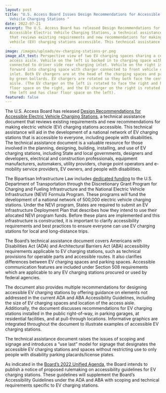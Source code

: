```yaml
---
layout: post
title: "U.S. Access Board Issues Design Recommendations for Accessible Electric
  Vehicle Charging Stations "
date: 2022-07-21
excerpt: The U.S. Access Board has released Design Recommendations for
  Accessible Electric Vehicle Charging Stations, a technical assistance document
  that reviews existing requirements and new recommendations for making electric
  vehicle (EV) charging stations accessible. This technical assistance will . .
  .
image: /images/uploads/ev-charging-stations-pr.png
image_alt_text: Perspective view of two EV charging spaces sharing a center
  access aisle. Vehicle on the left is backed in to charging space with charger
  connected to driver side rear charging inlet. Vehicle on the right is pulled
  forward into charging space with charger connected to front vehicle charging
  inlet. Both EV chargers are at the head of the charging spaces and protected
  by green bollards. EV chargers are rotated so they both face the center access
  aisle. (The EV charger on the left is rotated to face the right and has clear
  floor space on the right, and the EV charger on the right is rotated to face
  the left and has clear floor space on the left).
featured: false
---
```

The U.S. Access Board has released [Design Recommendations for Accessible Electric Vehicle Charging Stations](https://www.access-board.gov/ta/tad/ev/), a technical assistance document that reviews existing requirements and new recommendations for making electric vehicle (EV) charging stations accessible. This technical assistance will aid in the development of a national network of EV charging stations that is accessible to everyone, including people with disabilities. The technical assistance document is a valuable resource for those involved in the planning, designing, building, installing, and use of EV charging stations, including State and local governments, designers and developers, electrical and construction professionals, equipment manufacturers, automakers, utility providers, charge point operators and e-mobility service providers, EV owners, and people with disabilities. 

The Bipartisan Infrastructure Law includes [dedicated funding](https://www.transportation.gov/rural/ev/toolkit/ev-infrastructure-funding-and-financing/federal-funding-programs) to the U.S. Department of Transportation through the Discretionary Grant Program for Charging and Fueling Infrastructure and the National Electric Vehicle Infrastructure (NEVI) Formula Program. These programs will fund the development of a national network of 500,000 electric vehicle charging stations. Under the NEVI program, States are required to submit an EV Infrastructure Deployment Plan that describes how they intend to use their allocated NEVI program funds. Before these plans are implemented and this infrastructure is constructed, it is important to clarify accessibility requirements and best practices to ensure everyone can use EV charging stations for local and long-distance trips. 

The Board’s technical assistance document covers Americans with Disabilities Act (ADA) and Architectural Barriers Act (ABA) accessibility requirements applicable to EV charging stations, such as technical provisions for operable parts and accessible routes. It also clarifies differences between EV charging spaces and parking spaces. Accessible communication features are included under Section 508 requirements which are applicable to any EV charging stations procured or used by federal agencies. 

The document also provides multiple recommendations for designing accessible EV charging stations by offering guidance on elements not addressed in the current ADA and ABA Accessibility Guidelines, including the size of EV charging spaces and location of the access aisle. Additionally, the document discusses recommendations for EV charging stations installed in the public right-of-way, in parking garages, at residential facilities, and at pull-through locations. Informative graphics are integrated throughout the document to illustrate examples of accessible EV charging stations.  

The technical assistance document raises the issues of scoping and signage and introduces a “use last” model for signage that designates the accessible EV charging stations and spaces without restricting use to only people with disability parking placards/license plates. 

As indicated in the [Board’s 2022 Unified Agenda](https://www.reginfo.gov/public/do/eAgendaMain?operation=OPERATION_GET_AGENCY_RULE_LIST&currentPub=true&agencyCode=&showStage=active&agencyCd=3014&csrf_token=29FB9214141005645EC75FDC717613EDBC05379D8B1DF51A29DB5103138A2F3E8F1375C4EF5D1217BFEA656159147467E93E), the Board intends to publish a notice of proposed rulemaking on accessibility guidelines for EV charging stations. These guidelines will supplement the Board’s Accessibility Guidelines under the ADA and ABA with scoping and technical requirements specific to EV charging stations.
